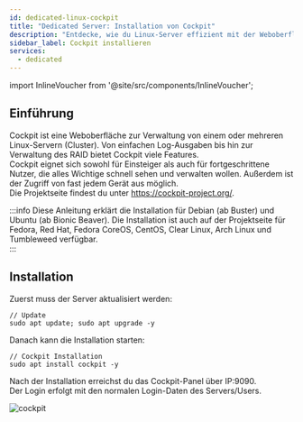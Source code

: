 ```yaml
---
id: dedicated-linux-cockpit
title: "Dedicated Server: Installation von Cockpit"
description: "Entdecke, wie du Linux-Server effizient mit der Weboberfläche von Cockpit für Monitoring und Administration verwaltest → Jetzt mehr erfahren"
sidebar_label: Cockpit installieren
services:
  - dedicated
---
```


import InlineVoucher from '@site/src/components/InlineVoucher';

## Einführung

Cockpit ist eine Weboberfläche zur Verwaltung von einem oder mehreren Linux-Servern (Cluster). Von einfachen Log-Ausgaben bis hin zur Verwaltung des RAID bietet Cockpit viele Features.  
Cockpit eignet sich sowohl für Einsteiger als auch für fortgeschrittene Nutzer, die alles Wichtige schnell sehen und verwalten wollen. Außerdem ist der Zugriff von fast jedem Gerät aus möglich.  
Die Projektseite findest du unter https://cockpit-project.org/. 

:::info
Diese Anleitung erklärt die Installation für Debian (ab Buster) und Ubuntu (ab Bionic Beaver). Die Installation ist auch auf der Projektseite für Fedora, Red Hat, Fedora CoreOS, CentOS, Clear Linux, Arch Linux und Tumbleweed verfügbar.  
:::

<InlineVoucher />

## Installation

Zuerst muss der Server aktualisiert werden:
```
// Update
sudo apt update; sudo apt upgrade -y
```
Danach kann die Installation starten: 
```
// Cockpit Installation
sudo apt install cockpit -y
```
Nach der Installation erreichst du das Cockpit-Panel über IP:9090.  
Der Login erfolgt mit den normalen Login-Daten des Servers/Users. 

![cockpit](https://screensaver01.zap-hosting.com/index.php/s/iobBy6s7gDJ4Zxm/preview)

<InlineVoucher />